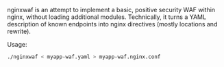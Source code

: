 nginxwaf is an attempt to implement a basic, positive security WAF within nginx, without loading additional modules.
Technically, it turns a YAML description of known endpoints into nginx directives (mostly locations and rewrite).

Usage:

```sh
./nginxwaf < myapp-waf.yaml > myapp-waf.nginx.conf
```
